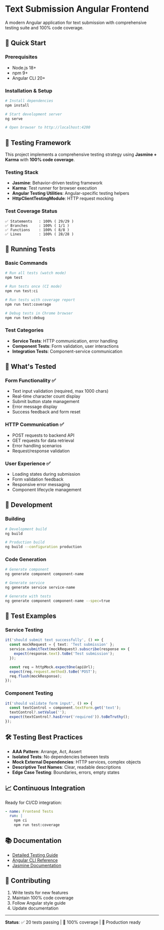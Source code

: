 # Text Submission Angular Frontend

A modern Angular application for text submission with comprehensive testing suite and 100% code coverage.

## 🚀 Quick Start

### Prerequisites
- Node.js 18+
- npm 9+
- Angular CLI 20+

### Installation & Setup
```bash
# Install dependencies
npm install

# Start development server
ng serve

# Open browser to http://localhost:4200
```

## 🧪 Testing Framework

This project implements a comprehensive testing strategy using **Jasmine + Karma** with **100% code coverage**.

### Testing Stack
- **Jasmine**: Behavior-driven testing framework
- **Karma**: Test runner for browser execution
- **Angular Testing Utilities**: Angular-specific testing helpers
- **HttpClientTestingModule**: HTTP request mocking

### Test Coverage Status
```
✅ Statements   : 100% ( 29/29 )
✅ Branches     : 100% ( 1/1 )
✅ Functions    : 100% ( 8/8 )
✅ Lines        : 100% ( 28/28 )
```

## 🎯 Running Tests

### Basic Commands
```bash
# Run all tests (watch mode)
npm test

# Run tests once (CI mode)
npm run test:ci

# Run tests with coverage report
npm run test:coverage

# Debug tests in Chrome browser
npm run test:debug
```

### Test Categories
- **Service Tests**: HTTP communication, error handling
- **Component Tests**: Form validation, user interactions
- **Integration Tests**: Component-service communication

## 🧩 What's Tested

### Form Functionality ✅
- Text input validation (required, max 1000 chars)
- Real-time character count display
- Submit button state management
- Error message display
- Success feedback and form reset

### HTTP Communication ✅
- POST requests to backend API
- GET requests for data retrieval
- Error handling scenarios
- Request/response validation

### User Experience ✅
- Loading states during submission
- Form validation feedback
- Responsive error messaging
- Component lifecycle management

## 🔧 Development

### Building
```bash
# Development build
ng build

# Production build
ng build --configuration production
```

### Code Generation
```bash
# Generate component
ng generate component component-name

# Generate service
ng generate service service-name

# Generate with tests
ng generate component component-name --spec=true
```

## 📝 Test Examples

### Service Testing
```typescript
it('should submit text successfully', () => {
  const mockRequest = { text: 'Test submission' };
  service.submitText(mockRequest).subscribe(response => {
    expect(response.text).toBe('Test submission');
  });

  const req = httpMock.expectOne(apiUrl);
  expect(req.request.method).toBe('POST');
  req.flush(mockResponse);
});
```

### Component Testing
```typescript
it('should validate form input', () => {
  const textControl = component.textForm.get('text');
  textControl?.setValue('');
  expect(textControl?.hasError('required')).toBeTruthy();
});
```

## 🛠️ Testing Best Practices

- **AAA Pattern**: Arrange, Act, Assert
- **Isolated Tests**: No dependencies between tests
- **Mock External Dependencies**: HTTP services, complex objects
- **Descriptive Test Names**: Clear, readable descriptions
- **Edge Case Testing**: Boundaries, errors, empty states

## 📈 Continuous Integration

Ready for CI/CD integration:
```yaml
- name: Frontend Tests
  run: |
    npm ci
    npm run test:coverage
```

## 📚 Documentation

- [Detailed Testing Guide](./TESTING.md)
- [Angular CLI Reference](https://angular.dev/tools/cli)
- [Jasmine Documentation](https://jasmine.github.io/)

## 🤝 Contributing

1. Write tests for new features
2. Maintain 100% code coverage
3. Follow Angular style guide
4. Update documentation

---

**Status**: ✅ 20 tests passing | 🎯 100% coverage | 🚀 Production ready
